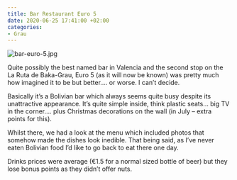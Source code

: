```yaml
---
title: Bar Restaurant Euro 5
date: 2020-06-25 17:41:00 +02:00
categories:
- Grau
---
```


![bar-euro-5.jpg](/uploads/bar-euro-5.jpg)

Quite possibly the best named bar in Valencia and the second stop on the La Ruta de Baka-Grau, Euro 5 (as it will now be known) was pretty much how imagined it to be but better…. or worse. I can’t decide.

Basically it’s a Bolivian bar which always seems quite busy despite its unattractive appearance. It’s quite simple inside, think plastic seats… big TV in the corner…. plus Christmas decorations on the wall (in July – extra points for this).

Whilst there, we had a look at the menu which included photos that somehow made the dishes look inedible. That being said, as I’ve never eaten Bolivian food I’d like to go back to eat there one day.

Drinks prices were average (€1.5 for a normal sized bottle of beer) but they lose bonus points as they didn’t offer nuts.

